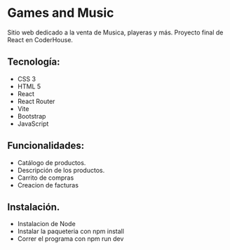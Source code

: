 # Games and Music

Sitio web dedicado a la venta de Musica, playeras y más.
Proyecto final de React en CoderHouse.

## Tecnología:

- CSS 3
- HTML 5
- React
- React Router
- Vite
- Bootstrap
- JavaScript

## Funcionalidades:
- Catálogo de productos.
- Descripción de los productos.
- Carrito de compras
- Creacion de facturas

## Instalación.
- Instalacion de Node
- Instalar la paqueteria con npm install
- Correr el programa con npm run dev
  
